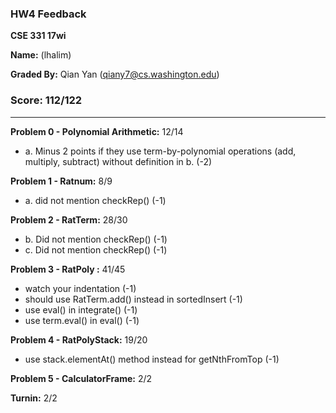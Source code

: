 ### HW4 Feedback

**CSE 331 17wi**

**Name:** <student name> (lhalim)

**Graded By:**  Qian Yan (qiany7@cs.washington.edu)

### Score: 112/122
---

**Problem 0 - Polynomial Arithmetic:** 12/14

- a. Minus 2 points if they use term-by-polynomial operations (add, multiply, subtract) without definition in b. (-2)

**Problem 1 - Ratnum:** 8/9

- a. did not mention checkRep() (-1)

**Problem 2 - RatTerm:** 28/30

- b. Did not mention checkRep() (-1)
- c. Did not mention checkRep() (-1)

**Problem 3 - RatPoly :** 41/45

- watch your indentation (-1)
- should use RatTerm.add() instead in sortedInsert (-1)
- use eval() in integrate() (-1)
- use term.eval() in eval() (-1)

**Problem 4 - RatPolyStack:** 19/20

- use stack.elementAt() method instead for getNthFromTop (-1)

**Problem 5 - CalculatorFrame:** 2/2

**Turnin:** 2/2
